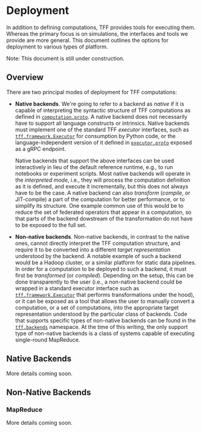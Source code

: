 # Deployment

In addition to defining computations, TFF provides tools for executing them.
Whereas the primary focus is on simulations, the interfaces and tools we provide
are more general. This document outlines the options for deployment to various
types of platform.

Note: This document is still under construction.

## Overview

There are two principal modes of deployment for TFF computations:

*   **Native backends**. We're going to refer to a backend as *native* if it is
    capable of interpreting the syntactic structure of TFF computations as
    defined in
    [`computation.proto`](https://github.com/tensorflow/federated/blob/master/tensorflow_federated/proto/v0/computation.proto).
    A native backend does not necessarily have to support all language
    constructs or intrinsics. Native backends must implement one of the standard
    TFF *executor* interfaces, such as
    [`tff.framework.Executor`](https://github.com/tensorflow/federated/blob/master/tensorflow_federated/python/core/impl/executor_base.py)
    for consumption by Python code, or the language-independent version of it
    defined in
    [`executor.proto`](https://github.com/tensorflow/federated/blob/master/tensorflow_federated/proto/v0/executor.proto)
    exposed as a gRPC endpoint.

    Native backends that support the above interfaces can be used interactively
    in lieu of the default reference runtime, e.g., to run notebooks or
    experiment scripts. Most native backends will operate in the *interpreted
    mode*, i.e., they will process the computation definition as it is defined,
    and execute it incrementally, but this does not always have to be the case.
    A native backend can also *transform* (*compile*, or JIT-compile) a part of
    the computation for better performance, or to simplify its structure. One
    example common use of this would be to reduce the set of federated operators
    that appear in a computation, so that parts of the backend dowstream of the
    transformation do not have to be exposed to the full set.

*   **Non-native backends**. Non-native backends, in contrast to the native
    ones, cannot directly interpret the TFF computation structure, and require
    it to be converted into a different *target representation* understood by
    the backend. A notable example of such a backend would be a Hadoop cluster,
    or a similar platform for static data pipelines. In order for a computation
    to be deployed to such a backend, it must first be *transformed* (or
    *compiled*). Depending on the setup, this can be done transparently to the
    user (i.e., a non-native backend could be wrapped in a standard executor
    interface such as
    [`tff.framework.Executor`](https://github.com/tensorflow/federated/blob/master/tensorflow_federated/python/core/impl/executor_base.py)
    that performs transformations under the hood), or it can be exposed as a
    tool that allows the user to manually convert a computation, or a set of
    computations, into the appropriate target representation understood by the
    particular class of backends. Code that supports specific types of
    non-native backends can be found in the [`tff.backends`](https://github.com/tensorflow/federated/tree/v0.13.1/tensorflow_federated/python/core/backends) namespace. At the
    time of this writing, the only support type of non-native backends is a
    class of systems capable of executing single-round MapReduce.

## Native Backends

More details coming soon.

## Non-Native Backends

### MapReduce

More details coming soon.
